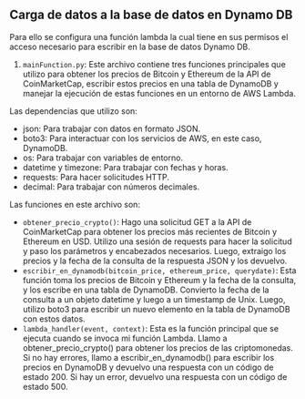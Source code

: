 ## Carga de datos a la base de datos en Dynamo DB

Para ello se configura una función lambda la cual tiene en sus permisos el acceso necesario para escribir en la base de datos Dynamo DB.

1. `mainFunction.py`: Este archivo contiene tres funciones principales que utilizo para obtener los precios de Bitcoin y Ethereum de la API de CoinMarketCap, escribir estos precios en una tabla de DynamoDB y manejar la ejecución de estas funciones en un entorno de AWS Lambda.

Las dependencias que utilizo son:

- json: Para trabajar con datos en formato JSON.
- boto3: Para interactuar con los servicios de AWS, en este caso, DynamoDB.
- os: Para trabajar con variables de entorno.
- datetime y timezone: Para trabajar con fechas y horas.
- requests: Para hacer solicitudes HTTP.
- decimal: Para trabajar con números decimales.

Las funciones en este archivo son:

- `obtener_precio_crypto()`: Hago una solicitud GET a la API de CoinMarketCap para obtener los precios más recientes de Bitcoin y Ethereum en USD. Utilizo una sesión de requests para hacer la solicitud y paso los parámetros y encabezados necesarios. Luego, extraigo los precios y la fecha de la consulta de la respuesta JSON y los devuelvo.
- `escribir_en_dynamodb(bitcoin_price, ethereum_price, querydate)`: Esta función toma los precios de Bitcoin y Ethereum y la fecha de la consulta, y los escribe en una tabla de DynamoDB. Convierto la fecha de la consulta a un objeto datetime y luego a un timestamp de Unix. Luego, utilizo boto3 para escribir un nuevo elemento en la tabla de DynamoDB con estos datos.
- `lambda_handler(event, context)`: Esta es la función principal que se ejecuta cuando se invoca mi función Lambda. Llamo a obtener_precio_crypto() para obtener los precios de las criptomonedas. Si no hay errores, llamo a escribir_en_dynamodb() para escribir los precios en DynamoDB y devuelvo una respuesta con un código de estado 200. Si hay un error, devuelvo una respuesta con un código de estado 500.